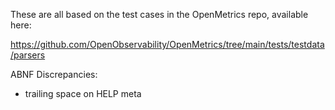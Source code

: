 These are all based on the test cases in the OpenMetrics repo, available here:

https://github.com/OpenObservability/OpenMetrics/tree/main/tests/testdata/parsers

ABNF Discrepancies:

* trailing space on HELP meta
